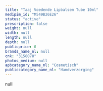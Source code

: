```yaml
---
title: "Taaj Voedende Lipbalsem Tube 10ml"
medipim_id: "M549B26E26"
status: "active"
prescription: false
weight: null
width: null
length: null
depth: null
publicprice: 0
brands_name_nl: null
cnk: "3158078"
photos_medium: null
apbcategory_name_nl: "Cosmetisch"
publiccategory_name_nl: "Handverzorging"
---
```

null
